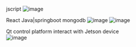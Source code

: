 jscript
![image](https://github.com/user-attachments/assets/2eb496f9-a93c-497c-b14e-76022fc8ec6f)

React Java|springboot  mongodb
![image](https://github.com/user-attachments/assets/dfd85ea0-57f2-4994-bb22-4049233a35da)
![image](https://github.com/user-attachments/assets/e6366654-4a66-4c46-a4e0-5fea02e5fbdc)

Qt control platform  interact with Jetson device  
![image](https://github.com/user-attachments/assets/11ff122e-3746-4b16-865c-899b9473d443)





